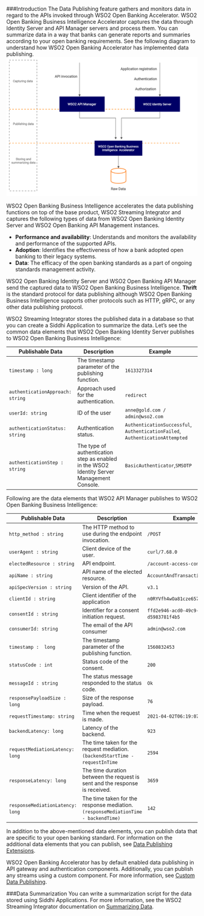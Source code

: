 ###Introduction
The Data Publishing feature gathers and monitors data in regard to the APIs invoked through WSO2 Open Banking Accelerator. 
WSO2 Open Banking Business Intelligence Accelerator captures the data through Identity Server and API Manager servers and
process them. You can summarize data in a way that banks can generate reports and summaries according to your open banking 
requirements. See the following diagram to understand how WSO2 Open Banking Accelerator has implemented data publishing. 
![data-publishing-overview](../assets/img/learn/data-publishing/data-publishing-overview.png)

WSO2 Open Banking Business Intelligence accelerates the data publishing functions on top of the base product, WSO2 Streaming Integrator and 
captures the following types of data from WSO2 Open Banking Identity Server and WSO2 Open Banking API Management instances.

- **Performance and availability**: Understands and monitors the availability and performance of the supported APIs.
- **Adoption**:  Identifies the effectiveness of how a bank adopted open banking to their legacy systems.
- **Data**: The efficacy of the open banking standards as a part of ongoing standards management activity.

WSO2 Open Banking Identity Server and WSO2 Open Banking API Manager send the captured data to WSO2 Open Banking Business 
Intelligence. **Thrift** is the standard protocol for data publishing although WSO2 Open Banking Business Intelligence supports 
other protocols such as HTTP, gRPC, or any other data publishing protocol.

WSO2 Streaming Integrator stores the published data in a database so that you can create a Siddhi Application to summarize 
the data. Let’s see the common data elements that WSO2 Open Banking Identity Server publishes to WSO2 Open Banking Business 
Intelligence:

| Publishable Data | Description |Example|
|---------|---------|---------|
|`timestamp : long`|The timestamp parameter of the publishing function.|`1613327314`|
|`authenticationApproach: string`|Approach used for the authentication.|`redirect`|
|`userId: string`|ID of the user|`anne@gold.com / admin@wso2.com`|
|`authenticationStatus: string`|Authentication status.|`AuthenticationSuccessful`, `AuthenticationFailed`, `AuthenticationAttempted`|
|`authenticationStep : string`|The type of authentication step as enabled in the WSO2 Identity Server Management Console.|`BasicAuthenticator`,`SMSOTP`|

Following are the data elements that WSO2 API Manager publishes to WSO2 Open Banking Business Intelligence:

| Publishable Data | Description |Example|
|---------|---------|---------|
|`http_method : string`|The HTTP method to use during the endpoint invocation.|`/POST`|
|`userAgent : string`|Client device of the user.|`curl/7.68.0`|
|`electedResource : string`|API endpoint.|`/account-access-consents`|
|`apiName : string`|API name of the elected resource.|`AccountAndTransactionAPI`|
|`apiSpecVersion : string`|Version of the API.|`v3.1`|
|`clientId : string`|Client identifier of the application|`n0RYVfh4wOa81cze657hIw0EhEa`|
|`consentId : string`|Identifier for a consent initiation request.|`ffd2e946-acd0-49c9-9d45-d5983781f4b5`|
|`consumerId: string`|The email of the API consumer|`admin@wso2.com`
|`timestamp :  long`|The timestamp parameter of the publishing function.|`1560832453`|
|`statusCode : int`|Status code of the consent.|`200`|
|`messageId : string`|The status message responded to the status code.|`Ok`|
|`responsePayloadSize : long`|Size of the response payload.|`76`|
|`requestTimestamp: string`|Time when the request is made.|`2021-04-02T06:19:07.146Z`|
|`backendLatency: long`|Latency of the backend.|`923`|
|`requestMediationLatency: long`|The time taken for the request mediation. `(backendStartTime - requestInTime`|`2594`|
|`responseLatency: long`|The time duration between the request is sent and the response is received.|`3659`|
|`responseMediationLatency: long`|The time taken for the response mediation. `(responseMediationTime - backendTime)`|`142`|    

In addition to the above-mentioned data elements, you can publish data that are specific to your open banking standard. 
For information on the additional data elements that you can publish, see [Data Publishing Extensions](../develop/authentication-flow-for-data-publishing.md).

WSO2 Open Banking Accelerator has by default enabled data publishing in API gateway and authentication components. Additionally, 
you can publish any streams using a custom component. For more information, see [Custom Data Publishing](../develop/custom-data-publishing.md).

###Data Summarization
You can write a summarization script for the data stored using Siddhi Applications. For more information, see the WSO2 Streaming
Integrator documentation on [Summarizing Data](https://ei.docs.wso2.com/en/latest/streaming-integrator/guides/summarizing-data/). 